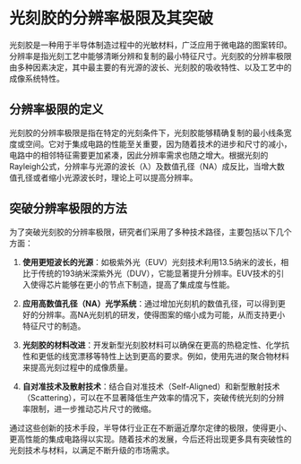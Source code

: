 # 光刻胶的分辨率极限及其突破

光刻胶是一种用于半导体制造过程中的光敏材料，广泛应用于微电路的图案转印。分辨率是指光刻工艺中能够清晰分辨和复制的最小特征尺寸。光刻胶的分辨率极限由多种因素决定，其中最主要的有光源的波长、光刻胶的吸收特性、以及工艺中的成像系统特性。

## 分辨率极限的定义

光刻胶的分辨率极限是指在特定的光刻条件下，光刻胶能够精确复制的最小线条宽度或空间。它对于集成电路的性能至关重要，因为随着技术的进步和尺寸的减小，电路中的相邻特征需要更加紧凑，因此分辨率需求也随之增大。根据光刻的Rayleigh公式，分辨率与光源的波长（λ）及数值孔径（NA）成反比，当增大数值孔径或者缩小光源波长时，理论上可以提高分辨率。

## 突破分辨率极限的方法

为了突破光刻胶的分辨率极限，研究者们采用了多种技术路径，主要包括以下几个方面：

1. **使用更短波长的光源**：如极紫外光（EUV）光刻技术利用13.5纳米的波长，相比于传统的193纳米深紫外光（DUV），它能显著提升分辨率。EUV技术的引入使得芯片能够在更小的节点下制造，提高了集成度与性能。

2. **应用高数值孔径（NA）光学系统**：通过增加光刻机的数值孔径，可以得到更好的分辨率。高NA光刻机的研发，使得图案的缩小成为可能，从而支持更小特征尺寸的制造。

3. **光刻胶的材料改进**：开发新型光刻胶材料可以确保在更高的热稳定性、化学抗性和更低的线宽漂移等特性上达到更高的要求。例如，使用先进的聚合物材料来提高光刻过程中的成像质量。

4. **自对准技术及散射技术**：结合自对准技术（Self-Aligned）和新型散射技术（Scattering），可以在不显著降低生产效率的情况下，突破传统光刻的分辨率限制，进一步推动芯片尺寸的微缩。

通过这些创新的技术手段，半导体行业正在不断逼近摩尔定律的极限，使得更小、更高性能的集成电路得以实现。随着技术的发展，今后还将出现更多具有突破性的光刻技术与材料，以满足不断升级的市场需求。